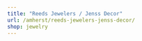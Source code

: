 ```yaml
---
title: "Reeds Jewelers / Jenss Decor"
url: /amherst/reeds-jewelers-jenss-decor/
shop: jewelry
---
```

